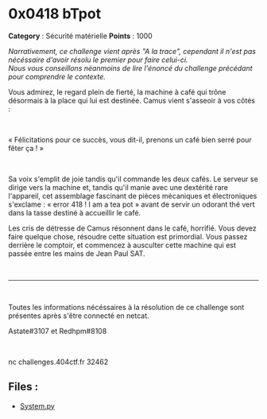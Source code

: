 # 0x0418 bTpot

**Category** : Sécurité matérielle
**Points** : 1000

<div style="margin-bottom: 1em;"><i>Narrativement, ce challenge vient après "A la trace", cependant il n'est pas nécéssaire d'avoir résolu le premier pour faire celui-ci.<br/>
Nous vous conseillons néanmoins de lire l'énoncé du challenge précédant pour comprendre le contexte.</i></div>

Vous admirez, le regard plein de fierté, la machine à café qui trône désormais à la place qui lui est destinée. Camus vient s'asseoir à vos côtés :

<p class="space">&nbsp;</p>

« Félicitations pour ce succès, vous dit-il, prenons un café bien serré pour fêter ça ! »

<p class="space">&nbsp;</p>

Sa voix s'emplit de joie tandis qu'il commande les deux cafés.
Le serveur se dirige vers la machine et, tandis qu'il manie avec une dextérité rare l'appareil, cet assemblage fascinant de pièces mécaniques et électroniques s'exclame : « error 418 ! I am a tea pot » avant de servir un odorant thé vert dans la tasse destiné à accueillir le café.

Les cris de détresse de Camus résonnent dans le café, horrifié.
Vous devez faire quelque chose, résoudre cette situation est primordial.
Vous passez derrière le comptoir, et commencez à ausculter cette machine qui est passée entre les mains de Jean Paul SAT.

<p class="space">&nbsp;</p>

***

<p class="space">&nbsp;</p>

Toutes les informations nécéssaires à la résolution de ce challenge sont présentes après s'être connecté en netcat.

<div class="author">Astate#3107 et Redhpm#8108</div>

<p class="space">&nbsp;</p>


nc challenges.404ctf.fr 32462

## Files : 
 - [System.py](./System.py)


